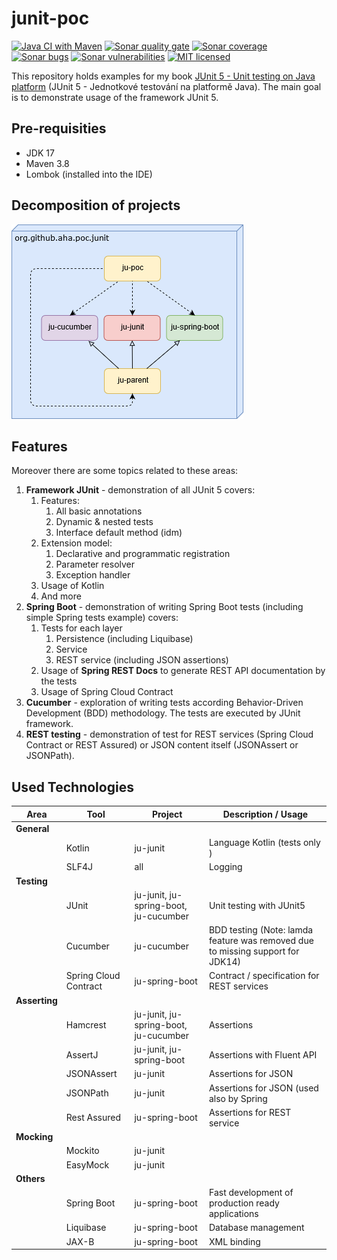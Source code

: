 # junit-poc
[![Java CI with Maven][github-image]][github-url-main] [![Sonar quality gate][sonar-quality-gate]][sonar-url] [![Sonar coverage][sonar-coverage]][sonar-url] [![Sonar bugs][sonar-bugs]][sonar-url] [![Sonar vulnerabilities][sonar-vulnerabilities]][sonar-url] [![MIT licensed][mit-badge]](./LICENSE.txt)


This repository holds examples for my book [JUnit 5 - Unit testing on Java platform](http://knihy.pecinovsky.cz/54_junit5) (JUnit 5 - Jednotkové testování na platformě Java).
The main goal is to demonstrate usage of the framework JUnit 5.

## Pre-requisities
* JDK 17
* Maven 3.8
* Lombok (installed into the IDE)

## Decomposition of projects
![Build model](build-model.png?raw=true "Build model")

## Features
 Moreover there are some topics related to these areas:
1. **Framework JUnit** - demonstration of all JUnit 5 covers:
    1. Features: 
        1. All basic annotations
        1. Dynamic & nested tests
        1. Interface default method (idm)
    1. Extension model:
        1. Declarative and programmatic registration
        1. Parameter resolver
        1. Exception handler
    1. Usage of Kotlin
    1. And more
1. **Spring Boot** - demonstration of writing Spring Boot tests (including simple Spring tests example) covers:
    1. Tests for each layer
    	1. Persistence (including Liquibase)
    	1. Service
    	1. REST service (including JSON assertions)
    1. Usage of **Spring REST Docs** to generate REST API documentation by the tests
    1. Usage of Spring Cloud Contract 
1. **Cucumber** - exploration of writing tests according Behavior-Driven Development (BDD) methodology. The tests are executed by JUnit framework.
1. **REST testing** - demonstration of test for REST services (Spring Cloud Contract or REST Assured) or JSON content itself (JSONAssert or JSONPath).

## Used Technologies

| Area          | Tool                  | Project                                | Description / Usage                      |
| ----------    | --------------------- | -------------------------------------- | ---------------------------------------- |
| **General**   |                       |                                        |                                          |
|               | Kotlin                | ju-junit                               | Language Kotlin (tests only   )          |
|               | SLF4J                 | all                                    | Logging                                  |
| **Testing**   |                       |                                        |                                          |
|               | JUnit                 | ju-junit, ju-spring-boot, ju-cucumber  | Unit testing with JUnit5                 |
|               | Cucumber              | ju-cucumber                            | BDD testing (Note: lamda feature was removed due to missing support for JDK14)                             |
|               | Spring Cloud Contract | ju-spring-boot                         | Contract / specification for REST services |
| **Asserting** |                       |                                        |                                          |
|               | Hamcrest              | ju-junit, ju-spring-boot, ju-cucumber  | Assertions                               |
|               | AssertJ               | ju-junit, ju-spring-boot               | Assertions with Fluent API               |
|               | JSONAssert            | ju-junit                               | Assertions for JSON                      |
|               | JSONPath              | ju-junit                               | Assertions for JSON (used also by Spring |
|               | Rest Assured          | ju-spring-boot                         | Assertions for REST service              |
| **Mocking**   |                       |                                        |                                          |
|               | Mockito               | ju-junit                               |                                          |
|               | EasyMock              | ju-junit                               |                                          |
| **Others**    |                       |                                        |                                          |
|               | Spring Boot           | ju-spring-boot                         | Fast development of production ready applications |
|               | Liquibase             | ju-spring-boot                         | Database management                      |
|               | JAX-B                 | ju-spring-boot                         | XML binding                              |

[github-url-main]: https://github.com/arnosthavelka/junit-poc/actions/workflows/maven.yml
[github-image]: https://github.com/arnosthavelka/junit-poc/actions/workflows/maven.yml/badge.svg

[sonar-url]: https://sonarcloud.io/dashboard?id=arnosthavelka_junit-poc
[sonar-quality-gate]: https://sonarcloud.io/api/project_badges/measure?project=arnosthavelka_junit-poc&metric=alert_status
[sonar-coverage]: https://sonarcloud.io/api/project_badges/measure?project=arnosthavelka_junit-poc&metric=coverage
[sonar-bugs]: https://sonarcloud.io/api/project_badges/measure?project=arnosthavelka_junit-poc&metric=bugs
[sonar-vulnerabilities]: https://sonarcloud.io/api/project_badges/measure?project=arnosthavelka_junit-poc&metric=vulnerabilities
[mit-badge]: https://img.shields.io/badge/license-MIT-maroon.svg
